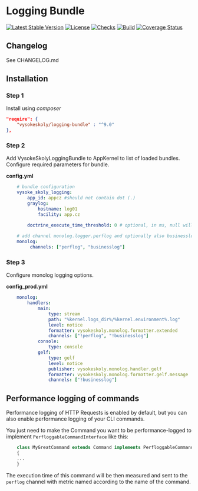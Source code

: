Logging Bundle
==============

[![Latest Stable Version](https://img.shields.io/packagist/v/vysokeskoly/logging-bundle.svg)](https://packagist.org/packages/vysokeskoly/logging-bundle)
[![License](https://img.shields.io/packagist/l/vysokeskoly/logging-bundle.svg)](https://packagist.org/packages/vysokeskoly/logging-bundle)
[![Checks](https://github.com/vysokeskoly/logging-bundle/actions/workflows/checks.yaml/badge.svg)](https://github.com/vysokeskoly/logging-bundle/actions/workflows/checks.yaml)
[![Build](https://github.com/vysokeskoly/logging-bundle/actions/workflows/php-checks.yaml/badge.svg)](https://github.com/vysokeskoly/logging-bundle/actions/workflows/php-checks.yaml)
[![Coverage Status](https://coveralls.io/repos/github/vysokeskoly/logging-bundle/badge.svg)](https://coveralls.io/github/vysokeskoly/logging-bundle)

Changelog
---------
See CHANGELOG.md

Installation
-----------------------------

### Step 1

Install using *composer*

```json
"require": {
    "vysokeskoly/logging-bundle" : "^9.0"
},
```

### Step 2

Add VysokeSkolyLoggingBundle to AppKernel to list of loaded bundles. Configure required parameters for bundle.

**config.yml**

```yaml
    # bundle configuration
    vysoke_skoly_logging:
        app_id: appcz #should not contain dot (.)
        graylog:
            hostname: log01
            facility: app.cz
        
        doctrine_execute_time_threshold: 0 # optional, in ms, null will disable this feature

    # add channel monolog.logger.perflog and optionally also businesslog channel
    monolog:
         channels: ["perflog", "businesslog"]
```

### Step 3

Configure monolog logging options.

**config_prod.yml**

```yaml
    monolog:
        handlers:
            main:
                type: stream
                path: "%kernel.logs_dir%/%kernel.environment%.log"
                level: notice
                formatter: vysokeskoly.monolog.formatter.extended
                channels: ["!perflog", "!businesslog"]
            console:
                type: console
            gelf:
                type: gelf
                level: notice
                publisher: vysokeskoly.monolog.handler.gelf
                formatter: vysokeskoly.monolog.formatter.gelf.message
                channels: ["!businesslog"]
```

Performance logging of commands
-------------------------------

Performance logging of HTTP Requests is enabled by default, but you can also enable performance logging of your CLI commands.

You just need to make the Command you want to be performance-logged to implement `PerfloggableCommandInterface` like this:

```php
    class MyGreatCommand extends Command implements PerfloggableCommandInterface
    {
    ...
    }
```

The execution time of this command will be then measured and sent to the `perflog` channel with metric named
according to the name of the command.
